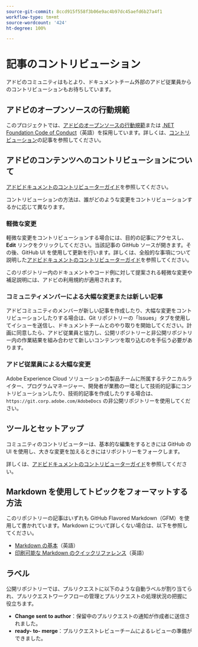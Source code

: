 ```yaml
---
source-git-commit: 8ccd915f558f3b06e9ac4b97dc45aefd6b27a4f1
workflow-type: tm+mt
source-wordcount: '424'
ht-degree: 100%

---
```

# 記事のコントリビューション

アドビのコミュニティはもとより、ドキュメントチーム外部のアドビ従業員からのコントリビューションもお待ちしています。

## アドビのオープンソースの行動規範

このプロジェクトでは、[アドビのオープンソースの行動規範](code-of-conduct.md)または [.NET Foundation Code of Conduct](https://dotnetfoundation.org/code-of-conduct)（英語）を採用しています。詳しくは、[コントリビューション](contributing.md)の記事を参照してください。

## アドビのコンテンツへのコントリビューションについて

[アドビドキュメントのコントリビューターガイド](https://experienceleague.adobe.com/docs/contributor/contributor-guide/introduction.html?lang=ja)を参照してください。

コントリビューションの方法は、誰がどのような変更をコントリビューションするかに応じて異なります。

### 軽微な変更

軽微な変更をコントリビューションする場合には、目的の記事にアクセスし、**Edit** リンクをクリックしてください。当該記事の GitHub ソースが開きます。その後、GitHub UI を使用して更新を行います。詳しくは、全般的な事項について説明した[アドビドキュメントのコントリビューターガイド](https://experienceleague.adobe.com/docs/contributor/contributor-guide/introduction.html?lang=ja)を参照してください。

このリポジトリー内のドキュメントやコード例に対して提案される軽微な変更や補足説明には、アドビの利用規約が適用されます。

### コミュニティメンバーによる大幅な変更または新しい記事

アドビコミュニティのメンバーが新しい記事を作成したり、大幅な変更をコントリビューションしたりする場合は、Git リポジトリーの「Issues」タブを使用してイシューを送信し、ドキュメントチームとのやり取りを開始してください。計画に同意したら、アドビ従業員と協力し、公開リポジトリーと非公開リポジトリー内の作業結果を組み合わせて新しいコンテンツを取り込むのを手伝う必要があります。

<!--
If you submit a pull request with significant changes to documentation and code examples, you'll see a message in the pull request asking you to submit an online contribution license agreement (CLA). We need you to complete the online form before we can review your pull request.
-->

### アドビ従業員による大幅な変更

Adobe Experience Cloud ソリューションの製品チームに所属するテクニカルライター、プログラムマネージャー、開発者が業務の一環として技術的記事にコントリビューションしたり、技術的記事を作成したりする場合は、`https://git.corp.adobe.com/AdobeDocs` の非公開リポジトリーを使用してください。

<!--Employees from other parts of the Adobe world should use the public repo for minor updates.-->

## ツールとセットアップ

コミュニティのコントリビューターは、基本的な編集をするときには GitHub の UI を使用し、大きな変更を加えるときにはリポジトリーをフォークします。

詳しくは、[アドビドキュメントのコントリビューターガイド](https://experienceleague.adobe.com/docs/contributor/contributor-guide/introduction.html?lang=ja)を参照してください。

## Markdown を使用してトピックをフォーマットする方法

このリポジトリーの記事はいずれも GitHub Flavored Markdown（GFM）を使用して書かれています。Markdown について詳しくない場合は、以下を参照してください。

* [Markdown の基本](https://help.github.com/articles/getting-started-with-writing-and-formatting-on-github/)（英語）
* [印刷可能な Markdown のクイックリファレンス](https://guides.github.com/pdfs/markdown-cheatsheet-online.pdf)（英語）

## ラベル

公開リポジトリーでは、プルリクエストに以下のような自動ラベルが割り当てられ、プルリクエストワークフローの管理とプルリクエストの処理状況の把握に役立ちます。

* **Change sent to author**：保留中のプルリクエストの通知が作成者に送信されました。
* **ready- to- merge**：プルリクエストレビューチームによるレビューの準備ができました。
